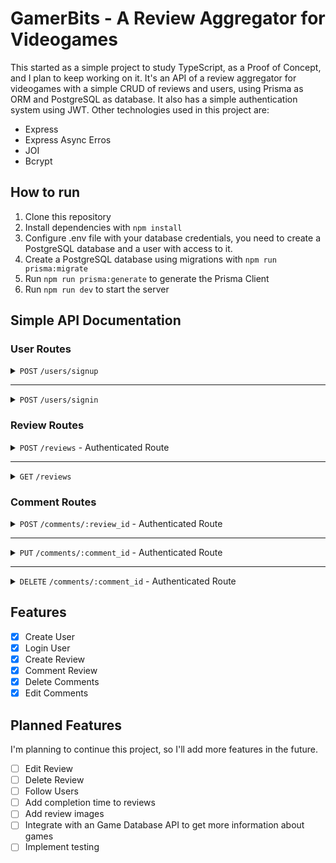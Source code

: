 # GamerBits - A Review Aggregator for Videogames

This started as a simple project to study TypeScript, as a Proof of Concept, and I plan to keep working on it. It's an API of a review aggregator for videogames with a simple CRUD of reviews and users, using Prisma as ORM and PostgreSQL as database. It also has a simple authentication system using JWT. Other technologies used in this project are:

-   Express
-   Express Async Erros
-   JOI
-   Bcrypt

## How to run

1. Clone this repository
2. Install dependencies with `npm install`
3. Configure .env file with your database credentials, you need to create a PostgreSQL database and a user with access to it.
4. Create a PostgreSQL database using migrations with `npm run prisma:migrate`
5. Run `npm run prisma:generate` to generate the Prisma Client
6. Run `npm run dev` to start the server

## Simple API Documentation

### User Routes

<details>
<summary><code>POST</code> <code>/users/signup</code></summary>

Body

```json
{
	"name": "John Doe",
	"email": "john@email.com",
	"password": "secretpassword",
	"picture_url": "https://picsum.photos/300/300"
}
```

Response - `201 CREATED`

```json
{
	"id": "1",
	"name": "John Doe",
	"email": "john@email.com",
	"picture_url": "https://picsum.photos/300/300",
	"created_at": "2021-03-01T00:00:00.000Z"
}
```

</details>

---

<details>
<summary><code>POST</code> <code>/users/signin</code></summary>

Body

```json
{
	"email": "john@email.com",
	"password": "secretpassword"
}
```

Response - `200 OK`

```json
{
	"token": "eyJhbGciOiJIUzI1NiIsInR5cCI6IkpXVCJ9.eyJlbWFpbCI6InRlc3RlQGVtYWlsLmNvbSIsImlhdCI6MTY4MTA1Mzc2N30.5ZUfRvvETQcJ57_PxF7v7mkdO-nZpa3C9QR1g1PEcXY"
}
```

</details>

### Review Routes

<details>
<summary><code>POST</code> <code>/reviews</code> - Authenticated Route</summary>

Body

```json
{
	"rating": 6.5,
	"review": "This game is Ok",
	"game": "Castlevania: Rondo of Blood"
}
```

Response - `201 CREATED`

```json
{
	"id": 3,
	"user_id": 1,
	"game_id": 2,
	"rating": "6.5",
	"review": "This game is Ok",
	"created_at": "2023-04-09T19:20:24.755Z"
}
```

</details>

---

<details>
<summary><code>GET</code> <code>/reviews</code></summary>

Query Params:
| Key | Type | Data type | Description |
| --- | --- | --- | --- |
| user | Optional| string | User name |
| game | Optional | string | Game name |

Response - `200 OK`

```json
[
	{
		"id": 3,
		"username_id": 1,
		"username": "John Doe",
		"picture_url": "https://picsum.photos/300/300",
		"game": "Castlevania: Rondo of Blood",
		"rating": "6.5",
		"review_text": "This game is Ok",
		"comments": [
			{
				"id": 4,
				"username_id": 2,
				"username": "Caio",
				"picture_url": null,
				"comment_text": "Good Review"
			}
		]
	}
]
```

</details>

### Comment Routes

<details>
<summary><code>POST</code> <code>/comments/:review_id</code> - Authenticated Route</summary>

Body

```json
{
	"comment": "Good Review!"
}
```

Response - `201 CREATED`

```json
{
	"id": 4,
	"review_id": 3,
	"user_id": 2,
	"text": "Good Review",
	"created_at": "2023-04-09T19:20:24.755Z"
}
```

</details>

---

<details>
<summary><code>PUT</code> <code>/comments/:comment_id</code> - Authenticated Route</summary>
Body

```json
{
	"comment": "New Text!"
}
```

Response - `200 OK`

```json
{
	"id": 4,
	"review_id": 3,
	"user_id": 2,
	"text": "New Text!",
	"created_at": "2023-04-09T19:20:24.755Z"
}
```

</details>

---

<details>
<summary><code>DELETE</code> <code>/comments/:comment_id</code> - Authenticated Route</summary>

Response - `204 NO CONTENT`

</details>

## Features

-   [x] Create User
-   [x] Login User
-   [x] Create Review
-   [x] Comment Review
-   [x] Delete Comments
-   [x] Edit Comments

## Planned Features

I'm planning to continue this project, so I'll add more features in the future.

-   [ ] Edit Review
-   [ ] Delete Review
-   [ ] Follow Users
-   [ ] Add completion time to reviews
-   [ ] Add review images
-   [ ] Integrate with an Game Database API to get more information about games
-   [ ] Implement testing
